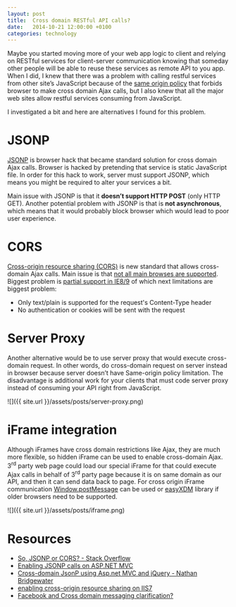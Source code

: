 ```yaml
---
layout: post
title:  Cross domain RESTful API calls?
date:   2014-10-21 12:00:00 +0100
categories: technology
---
```


Maybe you started moving more of your web app logic to client and relying on RESTful services for client-server communication knowing that someday other people will be able to reuse these services as remote API to you app. When I did, I knew that there was a problem with calling restful services from other site’s JavaScript because of the [same origin policy](http://en.wikipedia.org/wiki/Same-origin_policy) that forbids browser to make cross domain Ajax calls, but I also knew that all the major web sites allow restful services consuming from JavaScript.

I investigated a bit and here are alternatives I found for this problem.

# JSONP

[JSONP](http://en.wikipedia.org/wiki/JSONP) is browser hack that became standard solution for cross domain Ajax calls. Browser is hacked by pretending that service is static JavaScript file. In order for this hack to work, server must support JSONP, which means you might be required to alter your services a bit.

Main issue with JSONP is that it **doesn’t support HTTP POST** (only HTTP GET). Another potential problem with JSONP is that is **not asynchronous**, which means that it would probably block browser which would lead to poor user experience.

# CORS

[Cross-origin resource sharing (CORS)](http://en.wikipedia.org/wiki/Cross-origin_resource_sharing) is new standard that allows cross-domain Ajax calls. Main issue is that [not all main browses are supported](http://caniuse.com/cors). Biggest problem is [partial support in IE8/9](http://blogs.msdn.com/b/ieinternals/archive/2010/05/13/xdomainrequest-restrictions-limitations-and-workarounds.aspx) of which next limitations are biggest problem:

*   Only text/plain is supported for the request's Content-Type header
*   No authentication or cookies will be sent with the request

# Server Proxy

Another alternative would be to use server proxy that would execute cross-domain request. In other words, do cross-domain request on server instead in browser because server doesn’t have Same-origin policy limitation. The disadvantage is additional work for your clients that must code server proxy instead of consuming your API right from JavaScript.

![]({{ site.url }}/assets/posts/server-proxy.png)

# iFrame integration

Although iFrames have cross domain restrictions like Ajax, they are much more flexible, so hidden iFrame can be used to enable cross-domain Ajax. 3<sup>rd</sup> party web page could load our special iFrame for that could execute Ajax calls in behalf of 3<sup>rd</sup> party page because it is on same domain as our API, and then it can send data back to page. For cross origin iFrame communication [Window.postMessage](https://developer.mozilla.org/en-US/docs/Web/API/Window.postMessage) can be used or [easyXDM](http://easyxdm.net/wp/) library if older browsers need to be supported.

![]({{ site.url }}/assets/posts/iframe.png)

# Resources

*   [So, JSONP or CORS? - Stack Overflow](http://stackoverflow.com/questions/12296910/so-jsonp-or-cors)
*   [Enabling JSONP calls on ASP.NET MVC](http://blogorama.nerdworks.in/enablingjsonpcallsonaspnetmvc/)
*   [Cross-domain JsonP using Asp.net MVC and jQuery - Nathan Bridgewater](http://www.integratedwebsystems.com/2010/07/cross-domain-jsonp-using-asp-net-mvc-and-jquery/)
*   [enabling cross-origin resource sharing on IIS7](http://stackoverflow.com/questions/12458444/enabling-cross-origin-resource-sharing-on-iis7)
*   [Facebook and Cross domain messaging clarification?](https://stackoverflow.com/questions/16862207/facebook-and-cross-domain-messaging-clarification)